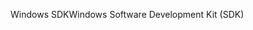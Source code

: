 <span data-ttu-id="9871b-101">Windows SDK</span><span class="sxs-lookup"><span data-stu-id="9871b-101">Windows Software Development Kit (SDK)</span></span>